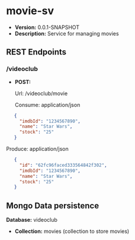 # movie-sv

* **Version:** 0.0.1-SNAPSHOT
* **Description:** Service for managing movies

## REST Endpoints

### /videoclub

* **POST:**

  Url: /videoclub/movie
    
  Consume: application/json
    
```json
   {
     "imdbId": "1234567890",
     "name": "Star Wars",
     "stock": "25"
   }
```

  Produce: application/json

```json
   {
     "id": "62fc96faced333564842f302",
     "imdbId": "1234567890",
     "name": "Star Wars",
     "stock": "25"
   }
```

## Mongo Data persistence

**Database:** videoclub

* **Collection:** movies (collection to store movies)
